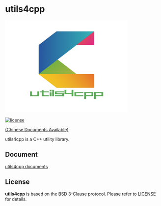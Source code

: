 # utils4cpp

![avatar](./doc/logo/utils4cpp.png)

[![license](https://img.shields.io/badge/license-BSD%203--Clause-blue)](LICENSE)

[(Chinese Documents Available)](README.md)

utils4cpp is a C++ utility library.

## Document

[utils4cpp documents](https://www.utils4cpp.com/doc/html/index.html)

## License

**utils4cpp** is based on the BSD 3-Clause protocol. Please refer to [LICENSE](LICENSE) for details.
